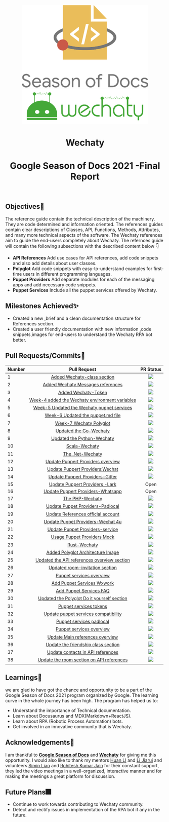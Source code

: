 <div align ="center">
<img src="assets/gsod-2021-1.svg" width="400" />
<br />
<img src="assets/gsod-2021-2.svg" width="400" />
<br />
<h1>Wechaty</h1>
<h1> Google Season of Docs 2021 -Final Report</h1>
<br>
</div>

## Objectives🧿

The reference guide contain the technical description of the machinery. They are code determined and information oriented. The references guides contain clear descriptions of Classes, API, Functions, Methods, Attributes, and many more technical aspects of the software. The Wechaty references aim to guide the end-users completely about Wechaty.
The refernces guide will contain the following subsections with the described content below 👇
* **API References**
Add use cases for API references, add code snippets and also add details about user classes.
* **Polyglot**
Add code snippets with easy-to-understand examples for first-time users in different programming languages.
* **Puppet Providers**
Add separate modules for each of the messaging apps and add necessary code snippets.
* **Puppet Services**
Include all the puppet services offered by Wechaty.

## Milestones Achieved✨

* Created a new ,brief and a clean documentation structure for References section.
* Created a user friendly  documentation with new information ,code snippets,images for end-users to understand the Wechaty RPA bot better.

## Pull Requests/Commits📔

|**Number**|**Pull Request**                                                                                           | **PR Status** |
|:---------|:------------------------------------------------------------------------------------------------------:|:----------------:|
| 1 | [Added Wechaty-class section](https://github.com/wechaty/wechaty.js.org/pull/913)                      | <img src="https://img.shields.io/badge/Pull%20request: 913-Merged-blueviolet" />      |
| 2| [Added Wechaty Messages references](https://github.com/wechaty/wechaty.js.org/pull/916)  | <img src="https://img.shields.io/badge/Pull%20request: 916-Merged-blueviolet" />              |
| 3| [Added Wechaty-Token](https://github.com/wechaty/wechaty.js.org/pull/919) | <img src="https://img.shields.io/badge/Pull%20request: 919-Merged-blueviolet" />       |       
| 4| [Week-4 added the Wechaty environment variables](https://github.com/wechaty/wechaty.js.org/pull/933) | <img src="https://img.shields.io/badge/Pull%20request: 933-Merged-blueviolet" />             |
| 5| [Week-5 Updated the Wechaty puppet services](https://github.com/wechaty/wechaty.js.org/pull/965) | <img src="https://img.shields.io/badge/Pull%20request: 965-Merged-blueviolet" />              |
| 6| [Week-6 Updated the puppet.md file](https://github.com/wechaty/wechaty.js.org/pull/972) |<img src="https://img.shields.io/badge/Pull%20request: 972-Merged-blueviolet" />             |
| 7| [Week-7 Wechaty Polyglot](https://github.com/wechaty/wechaty.js.org/pull/1013)    | <img src="https://img.shields.io/badge/Pull%20request: 1013-Merged-blueviolet" />            |
| 8| [Updated the Go-Wechaty](https://github.com/wechaty/wechaty.js.org/pull/1050)   | <img src="https://img.shields.io/badge/Pull%20request: 1050-Merged-blueviolet" />              |
| 9| [Updated the Python-Wechaty](https://github.com/wechaty/wechaty.js.org/pull/1057)     |<img src="https://img.shields.io/badge/Pull%20request: 1057-Merged-blueviolet" />              |
|10| [Scala-Wechaty](https://github.com/wechaty/wechaty.js.org/pull/1096)     | <img src="https://img.shields.io/badge/Pull%20request: 1096-Merged-blueviolet" />             |
|11| [The .Net-Wechaty](https://github.com/wechaty/wechaty.js.org/pull/1100)      | <img src="https://img.shields.io/badge/Pull%20request: 1100-Merged-blueviolet" />              |
|12| [Update Puppert Providers overview](https://github.com/wechaty/wechaty.js.org/pull/1107)   |<img src="https://img.shields.io/badge/Pull%20request: 1107-Merged-blueviolet" />             |
|13| [Update Puppert Providers:Wechat](https://github.com/wechaty/wechaty.js.org/pull/1108)    | <img src="https://img.shields.io/badge/Pull%20request: 1108-Merged-blueviolet" />             |
|14| [Update Puppert Providers-Gitter](https://github.com/wechaty/wechaty.js.org/pull/1110)    |<img src="https://img.shields.io/badge/Pull%20request: 1110-Merged-blueviolet" />            |
|15| [Update Puppert Providers -Lark](https://github.com/wechaty/wechaty.js.org/pull/1152)   | Open             |
|16| [Update Puppert Providers-Whatsapp](https://github.com/wechaty/wechaty.js.org/pull/1153)        | Open             |
|17| [The PHP-Wechaty](https://github.com/wechaty/wechaty.js.org/pull/1156)    | <img src="https://img.shields.io/badge/Pull%20request: 1156-Merged-blueviolet" />            |
|18| [Update Puppet Providers-Padlocal](https://github.com/wechaty/wechaty.js.org/pull/1195)  | <img src="https://img.shields.io/badge/Pull%20request: 1195-Merged-blueviolet" />          |
|19| [Update References official account](https://github.com/wechaty/wechaty.js.org/pull/1208)   | <img src="https://img.shields.io/badge/Pull%20request: 1208-Merged-blueviolet" />              |
|20| [Update Puppet Providers-Wechat 4u](https://github.com/wechaty/wechaty.js.org/pull/1211)   | <img src="https://img.shields.io/badge/Pull%20request: 1211-Merged-blueviolet" />            |
|21| [Update Puppet Providers-service](https://github.com/wechaty/wechaty.js.org/pull/1212)        | <img src="https://img.shields.io/badge/Pull%20request: 1212-Merged-blueviolet" />              |
|22| [Usage Puppet Providers Mock](https://github.com/wechaty/wechaty.js.org/pull/1220)       | <img src="https://img.shields.io/badge/Pull%20request: 1220-Merged-blueviolet" />                  |
|23| [Rust-Wechaty](https://github.com/wechaty/wechaty.js.org/pull/1231)      | <img src="https://img.shields.io/badge/Pull%20request: 1231-Merged-blueviolet" />             |
|24| [Added Polyglot Architecture Image](https://github.com/wechaty/wechaty.js.org/pull/1233)     |<img src="https://img.shields.io/badge/Pull%20request: 1233-Merged-blueviolet" />              |
|25| [Updated the API references overview section](https://github.com/wechaty/wechaty.js.org/pull/1261)     | <img src="https://img.shields.io/badge/Pull%20request: 1261-Merged-blueviolet" />              |
|26| [Updated room-invitation section](https://github.com/wechaty/wechaty.js.org/pull/1265)       | <img src="https://img.shields.io/badge/Pull%20request: 1265-Merged-blueviolet" />             |
|27| [Puppet services overview](https://github.com/wechaty/wechaty.js.org/pull/1277)          | <img src="https://img.shields.io/badge/Pull%20request: 1277-Merged-blueviolet" />              |
|28| [Add Puppet Services Wxwork](https://github.com/wechaty/wechaty.js.org/pull/1285)      | <img src="https://img.shields.io/badge/Pull%20request: 1285-Merged-blueviolet" />              |
|29| [Add Puppet Services FAQ](https://github.com/wechaty/wechaty.js.org/pull/1284)      |<img src="https://img.shields.io/badge/Pull%20request: 1284-Merged-blueviolet" />             |
|30| [Updated the Polyglot Do it yourself section](https://github.com/wechaty/wechaty.js.org/pull/1283)  | <img src="https://img.shields.io/badge/Pull%20request: 12833-Merged-blueviolet" />              |
|31| [Puppet services tokens](https://github.com/wechaty/wechaty.js.org/pull/1282)       | <img src="https://img.shields.io/badge/Pull%20request: 1282-Merged-blueviolet" />              |
|32| [Update puppet services compatibility](https://github.com/wechaty/wechaty.js.org/pull/1279)       | <img src="https://img.shields.io/badge/Pull%20request: 1279-Merged-blueviolet" />              |
|33| [Puppet services padlocal](https://github.com/wechaty/wechaty.js.org/pull/1278)       |<img src="https://img.shields.io/badge/Pull%20request: 1278-Merged-blueviolet" />             |
|34| [Puppet services overview ](https://github.com/wechaty/wechaty.js.org/pull/1277)           |<img src="https://img.shields.io/badge/Pull%20request: 1277-Merged-blueviolet" />             |
|35| [Update Main references overview](https://github.com/wechaty/wechaty.js.org/pull/1286)          |<img src="https://img.shields.io/badge/Pull%20request: 1286-Merged-blueviolet" />            |
|36| [Update the friendship class section](https://github.com/wechaty/wechaty.js.org/pull/1289)       |<img src="https://img.shields.io/badge/Pull%20request: 1289-Merged-blueviolet" />               |
|37| [Update contacts in API references](https://github.com/wechaty/wechaty.js.org/pull/1290)    |<img src="https://img.shields.io/badge/Pull%20request: 1290-Merged-blueviolet" />               |
|38| [Update the room section on API references](https://github.com/wechaty/wechaty.js.org/pull/1294)    |<img src="https://img.shields.io/badge/Pull%20request: 1294-Merged-blueviolet" />               |
 

## Learnings🥇

we are glad to have got the chance and opportunity to be a part of the Google Season of Docs 2021 program organized by Google. The learning curve in the whole journey has been high. The program has helped us to:
* Understand the importance of Technical documentation.
* Learn about Docusaurus and MDX(Markdown+ReactJS).
* Learn about RPA (Robotic Process Automation) bots.
* Get involved in an innovative community that is  Wechaty.

## Acknowledgements🎉

I am thankful to **[Google Season of Docs](https://developers.google.com/season-of-docs)** and **[Wechaty](https://wechaty.js.org/)** for giving me this opportunity. I would also like to thank my mentors [Huan LI](https://github.com/huan) and [Li Jiarui](https://github.com/lijiarui) and volunteers [Simin Liao](https://github.com/proudofsimin) and [Rohitesh Kumar Jain](https://github.com/Rohitesh-Kumar-Jain) for their constant support, they led the video meetings in a well-organized, interactive manner and for making the meetings a  great platform for discussion.

## Future Plans🎆

* Continue to work towards contributing to Wechaty community.
* Detect and rectify issues in implementation of the RPA bot if any in the future.
